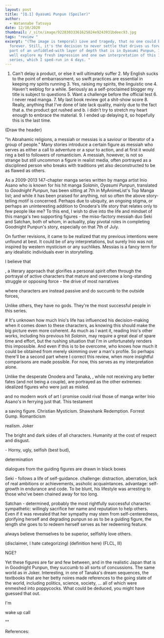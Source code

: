 ```yaml
---
layout: post
title: "[Q.1] Oyasumi Punpun (Spoiler)"
author:
  - Watannabe Tatsuya
date: 12/10/2020
thumbnail: /_site/image/92283033361625824e9243931bdeec93.jpg
tags: "review "
excerpt: "(The image is temporal) Love and tragedy, that no one could be happy
  forever. Still, it's the decision to never settle that drives us forward. As
  part of an unfiddled-with layer of depth that is in Oyasumi Punpun, I may as
  well explore my fresh impression and one own interpretation of this 147-chaper
  series, which I sped-run in 4 days. "
---
```

1. Can't delay a product, or else it will ultimately suffer  2. My English sucks to the point of embarrassment, so swift practices are essential in keeping my spirits running  3. Yes, raising my spirits, the linguistic one  4. Haven't weblog for a while. Seriously as a self-proclaimed blogger my title is subject to questions  5. Want a challenge before the official test  6. I never read manga.  7. My last book review got a shit-show score  8. Really, anything that I've done of late lack quality, mainly due to the fact that a. the product got rushed and b. i didn't try to stretch my heart enough to embrace the material. 9. I ended up delaying it, so hopefully this is the last time. 

(Draw the header)

"In Abrahamic religions, a messiah or messias is a saviour or liberator of a group of people." Many stories introduce a certain figure as messiah who serves as either a call to adventure or a spur to action, and at first it would ring a bell to followers of romanticism. A messiah, however, is not so strange but still uncommon a figure in realist media,  often portrayed as a disciplined person who breaks with traditions yet also deconstructed to be as flawed as others. 

As a 2009-2013 147-chapter manga series written by manga artist Inio Asano who is known for his hit manga *Solanin*, *Oyasumi Punpun*, translated to *Goodnight Punpun*, has been sitting at 7th in MyAnimeList's Top Manga list; and while it has been praised for anything, not so often the above story-telling motif is concerned. Perhaps due to ubiquity, an ongoing stigma, or perhaps an uninteresting addition to Onodera's life story that relates only to few people like me? To this end, I wish to dive into the life and mindset of this manga's two supporting figures - the miso-factory messiah duo Seki and Satchan, both of whom, in actuality, play pivotal roles in completing Goodnight Punpun's story, especially on that 7th of July.

On further revisions, it came to be realized that my previous intentions were unfound at best. It could be of any interpretations, but surely Inio was not inspired by western mysticism or any suchlikes. Messias is a fancy term for any idealistic individuals ever in storytelling. 

I believe that 

, a literary approach that glorifies a personal spirit often through the portrayal of active characters that mature and overcome a long-standing struggle or opposing force - the drive of most narratives

where characters are instead passive and do succumb to the outside forces,

Unlike others, they have no gods. They're the most successful people in this series.

\# It's unknown how much Inio's life has influenced his decision-making when it comes down to these characters, as knowing this should make the big picture even more coherent. As much as I want it, reading Inio's other works, including his previous hit *Solanin*, may require a great deal of spare time and effort, but the rushing situation that I'm in unfortunately renders this impossible. And even if this is to be overcome, who knows how much it could be obtained from merely skimming over a man's profile. So perhaps there'll be a second part where I correct this review, when more insightful comparisons are made possible. For now, this serves as my interpretation alone.

Unlike the desperate Onodera and Tanaka, , while not receiving any better fates (and not being a couple), are portrayed as the other extremes: idealized figures who were just as misled.

and no modern work of art I promise could rival those of manga writer Inio Asano's in ferrying just that. This testament

a saving figure. Christian Mysticism. Shawshank Redemption. Forrest Gump. Romanticism

realism. Joker

The bright and dark sides of all characters. Humanity at the cost of respect and disgust.

\- Horny, ugly, selfish (best bud), 

determination

dialogues from the guiding figures are drawn in black boxes

Seki - follows a life of self-guidance. challenge: distraction, aberration, lack of real ambitions or achievements, assholic acquaintances. advantage: self-growth in endurance and code. To be blunt, his lifestyle was arresting to those who've been chained away for too long. 

Satchan - determined, probably the most rightfully successful character. sympathetic: willingly sacrifice her name and reputation to help others. Even if it was revealed that her sympathy may stem from self-centeredness, glorifying herself and degrading punpun so as to be a guiding figure, the length she goes to to redeem herself serves as her redeeming feature.

always believe themselves to be superior, selfishly love others.

(disclaimer, I hate categorizing) (definition here) (FLCL, lll)

NGE?

Yet these figures are far and few between, and in the realistic Japan that is in Goodnight Punpun, they succumb to all sorts of concussions. The same world as in Joker. Interesting, in one of Tanaka's dream sequences, the textbooks that are her betty noires made references to the going state of the world, including politics, science, society, ... all of which were enmeshed into poppycocks. What could be deduced, you might have guessed that out.

I'm 

wake up call

""

References:
